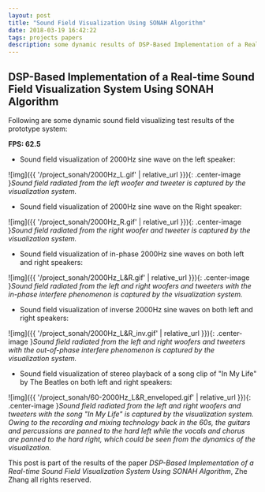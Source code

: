 ```yaml
---
layout: post
title: "Sound Field Visualization Using SONAH Algorithm"
date: 2018-03-19 16:42:22
tags: projects papers
description: some dynamic results of DSP-Based Implementation of a Real-time Sound Field Visualization System Using SONAH Algorithm
---
```


## DSP-Based Implementation of a Real-time Sound Field Visualization System Using SONAH Algorithm

Following are some dynamic sound field visualizing test results of the prototype system:

**FPS: 62.5**

- Sound field visualization of 2000Hz sine wave on the left speaker:
 
![img]({{ '/project_sonah/2000Hz_L.gif' | relative_url }}){: .center-image }*Sound field radiated from the left woofer and tweeter is captured by the visualization system.*

- Sound field visualization of 2000Hz sine wave on the Right speaker:
 
![img]({{ '/project_sonah/2000Hz_R.gif' | relative_url }}){: .center-image }*Sound field radiated from the right woofer and tweeter is captured by the visualization system.*

- Sound field visualization of in-phase 2000Hz sine waves on both left and right speakers:
 
![img]({{ '/project_sonah/2000Hz_L&R.gif' | relative_url }}){: .center-image }*Sound field radiated from the left and right woofers and tweeters with the in-phase interfere phenomenon is captured by the visualization system.*

- Sound field visualization of inverse 2000Hz sine waves on both left and right speakers:
 
![img]({{ '/project_sonah/2000Hz_L&R_inv.gif' | relative_url }}){: .center-image }*Sound field radiated from the left and right woofers and tweeters with the out-of-phase interfere phenomenon is captured by the visualization system.*

- Sound field visualization of stereo playback of a song clip of "In My Life" by The Beatles on both left and right speakers:
 
![img]({{ '/project_sonah/60-2000Hz_L&R_enveloped.gif' | relative_url }}){: .center-image }*Sound field radiated from the left and right woofers and tweeters with the song "In My Life" is captured by the visualization system. Owing to the recording and mixing technology back in the 60s, the guitars and percussions are panned to the hard left while the vocals and chorus are panned to the hard right, which could be seen from the dynamics of the visualization.*

This post is part of the results of the paper *DSP-Based Implementation of a Real-time Sound Field Visualization System Using SONAH Algorithm*, Zhe Zhang all rights reserved.
